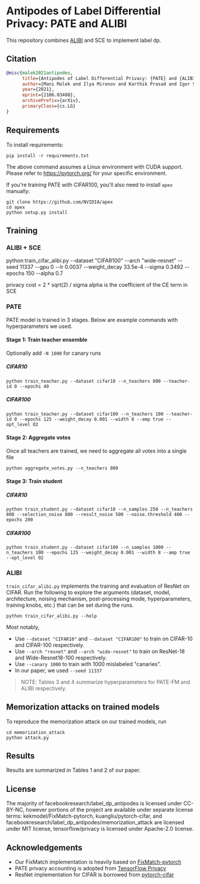 # Antipodes of Label Differential Privacy: PATE and ALIBI

This repository combines [ALIBI](https://arxiv.org/abs/2106.03408) and SCE to implement label dp.

## Citation
```bibtex
@misc{malek2021antipodes,
      title={Antipodes of Label Differential Privacy: {PATE} and {ALIBI}},
      author={Mani Malek and Ilya Mironov and Karthik Prasad and Igor Shilov and Florian Tram{\`e}r},
      year={2021},
      eprint={2106.03408},
      archivePrefix={arXiv},
      primaryClass={cs.LG}
}
```

## Requirements

To install requirements:

```setup
pip install -r requirements.txt
```
The above command assumes a Linux environment with CUDA support. Please refer to https://pytorch.org/ for your specific environment.

If you're training PATE with CIFAR100, you'll also need to install `apex` manually:
```setup
git clone https://github.com/NVIDIA/apex
cd apex
python setup.py install
```

## Training

### ALIBI + SCE

python train_cifar_alibi.py --dataset "CIFAR100" --arch "wide-resnet" --seed 11337 --gpu 0 --lr 0.0037 --weight_decay 33.5e-4 --sigma 0.3492 --epochs 150 --alpha 0.7

privacy cost = 2 * sqrt(2) / sigma
alpha is the coefficient of the CE term in SCE

### PATE
PATE model is trained in 3 stages. Below are example commands with hyperparameters we used.

#### Stage 1: Train teacher ensemble
Optionally add `-N 1000` for canary runs
##### CIFAR10
```commandline
python train_teacher.py --dataset cifar10 --n_teachers 800 --teacher-id 0 --epochs 40
```

##### CIFAR100
```commandline
python train_teacher.py --dataset cifar100 --n_teachers 100 --teacher-id 0 --epochs 125 --weight_decay 0.001 --width 8 --amp true --opt_level O2
```

#### Stage 2: Aggregate votes
Once all teachers are trained, we need to aggregate all votes into a single file

```commandline
python aggregate_votes.py --n_teachers 800
```

#### Stage 3: Train student

##### CIFAR10

```commandline
python train_student.py --dataset cifar10 --n_samples 250 --n_teachers 800 --selection_noise 800 --result_noise 500 --noise.threshold 400 --epochs 200
```

##### CIFAR100
```commandline
python train_student.py --dataset cifar100 --n_samples 1000 --n_teachers 100 --epochs 125 --weight_decay 0.001 --width 8 --amp true --opt_level O2
```

### ALIBI
`train_cifar_alibi.py` implements the training and evaluation of ResNet on CIFAR.
Run the following to explore the arguments (dataset, model, architecture, noising mechanism, post-processing mode, hyperparameters, training knobs, etc.) that can be set during the runs.
```commandline
python train_cifar_alibi.py --help
```
Most notably,
* Use `--dataset "CIFAR10"` and `--dataset "CIFAR100"` to train on CIFAR-10 and CIFAR-100 respectively.
* Use `--arch "resnet"` and `--arch "wide-resnet"` to train on ResNet-18 and Wide-Resnet18-100 respectively.
* Use `--canary 1000` to train with 1000 mislabeled "canaries".
* In our paper, we used `--seed 11337`

> NOTE: Tables 3 and 4 summarize hyperparameters for PATE-FM and ALIBI respectively.

## Memorization attacks on trained models
To reproduce the memorization attack on our trained models, run
```commandline
cd memorization_attack
python attack.py
```

## Results
Results are summarized in Tables 1 and 2 of our paper.


## License
The majority of facebookresearch/label_dp_antipodes is licensed under CC-BY-NC, however portions of the project are available under separate license terms: kekmodel/FixMatch-pytorch, kuangliu/pytorch-cifar, and facebookresearch/label_dp_antipodes/memorization_attack are licensed under MIT license, tensorflow/privacy is licensed under Apache-2.0 license.


## Acknowledgements
* Our FixMatch implementation is heavily based on [FixMatch-pytorch](https://github.com/kekmodel/FixMatch-pytorch)
* PATE privacy accounting is adopted from [TensorFlow Privacy](https://github.com/tensorflow/privacy/tree/master/research/pate_2018/ICLR2018)
* ResNet implementation for CIFAR is borrowed from [pytorch-cifar](https://github.com/kuangliu/pytorch-cifar/blob/master/models/resnet.py)
